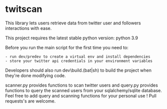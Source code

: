 # twitscan

This library lets users retrieve data from twitter user and followers interactions with ease.

This project requires the latest stable python version: python 3.9

Before you run the main script for the first time you need to:

    - run dev/predev to create a virtual env and install dependencies
    - store your twitter api credentials in your environment variables

Developers should also run dev\build.(bat|sh) to build the project when they're done modifying code.

scanner.py provides functions to scan twitter users and query.py provides functions to query the scanned users from your sqlalchemy/sqlite database.
Feel free to add query and scanning functions for your personal use ! Pull requests's are welcome.
 